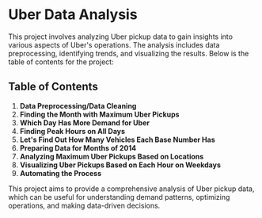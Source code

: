 # Uber Data Analysis

This project involves analyzing Uber pickup data to gain insights into various aspects of Uber's operations. The analysis includes data preprocessing, identifying trends, and visualizing the results. Below is the table of contents for the project:

## Table of Contents

1. **Data Preprocessing/Data Cleaning**
2. **Finding the Month with Maximum Uber Pickups**
3. **Which Day Has More Demand for Uber**
4. **Finding Peak Hours on All Days**
5. **Let's Find Out How Many Vehicles Each Base Number Has**
6. **Preparing Data for Months of 2014**
7. **Analyzing Maximum Uber Pickups Based on Locations**
8. **Visualizing Uber Pickups Based on Each Hour on Weekdays**
9. **Automating the Process**

This project aims to provide a comprehensive analysis of Uber pickup data, which can be useful for understanding demand patterns, optimizing operations, and making data-driven decisions.
